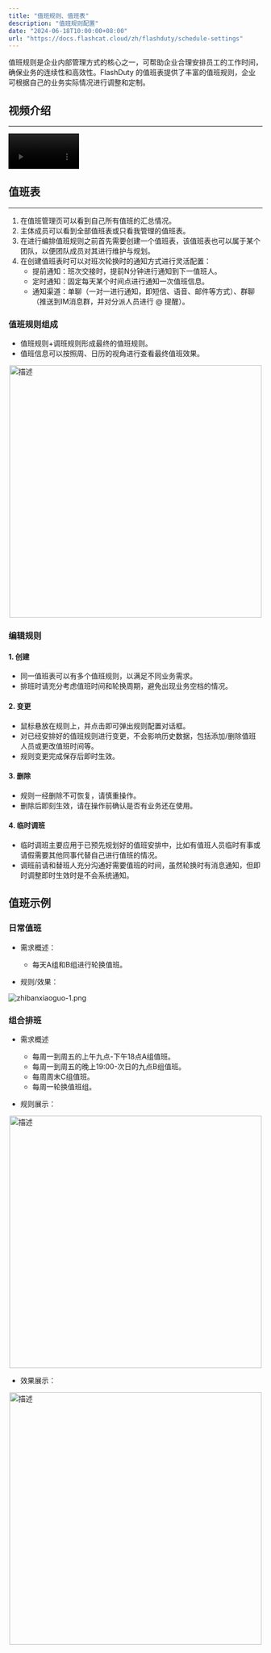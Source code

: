 ```yaml
---
title: "值班规则、值班表"
description: "值班规则配置"
date: "2024-06-18T10:00:00+08:00"
url: "https://docs.flashcat.cloud/zh/flashduty/schedule-settings"
---
```


值班规则是企业内部管理方式的核心之一，可帮助企业合理安排员工的工作时间，确保业务的连续性和高效性。FlashDuty 的值班表提供了丰富的值班规则，企业可根据自己的业务实际情况进行调整和定制。

## 视频介绍
---
<Video width="200" style="width: 140px;" src="https://download.flashcat.cloud/flashduty/video/schedule.mp4"></Video>


## 值班表
---
1. 在值班管理页可以看到自己所有值班的汇总情况。
2. 主体成员可以看到全部值班表或只看我管理的值班表。
3. 在进行编排值班规则之前首先需要创建一个值班表，该值班表也可以属于某个团队，以便团队成员对其进行维护与规划。
4. 在创建值班表时可以对班次轮换时的通知方式进行灵活配置：    
   - 提前通知：班次交接时，提前N分钟进行通知到下一值班人。
   - 定时通知：固定每天某个时间点进行通知一次值班信息。
   - 通知渠道：单聊（一对一进行通知，即短信、语音、邮件等方式）、群聊（推送到IM消息群，并对分派人员进行 @ 提醒）。

### 值班规则组成

- 值班规则+调班规则形成最终的值班规则。
- 值班信息可以按照周、日历的视角进行查看最终值班效果。

<img src="https://fcpub-1301667576.cos.ap-nanjing.myqcloud.com/flashduty/doc/zh/fd/zhiban-1.png" alt="描述" style="display: block; margin: 0 auto;" height="500" />


### 编辑规则
#### 1. 创建

- 同一值班表可以有多个值班规则，以满足不同业务需求。
- 排班时请充分考虑值班时间和轮换周期，避免出现业务空档的情况。
#### 2. 变更

- 鼠标悬放在规则上，并点击即可弹出规则配置对话框。
- 对已经安排好的值班规则进行变更，不会影响历史数据，包括添加/删除值班人员或更改值班时间等。
- 规则变更完成保存后即时生效。

#### 3. 删除

- 规则一经删除不可恢复，请慎重操作。
- 删除后即刻生效，请在操作前确认是否有业务还在使用。

#### 4. 临时调班
- 临时调班主要应用于已预先规划好的值班安排中，比如有值班人员临时有事或请假需要其他同事代替自己进行值班的情况。
- 调班前请和替班人充分沟通好需要值班的时间，虽然轮换时有消息通知，但即时调整即时生效时是不会系统通知。


## 值班示例

### 日常值班
- 需求概述：
    - 每天A组和B组进行轮换值班。

- 规则/效果：


![zhibanxiaoguo-1.png](https://api.apifox.com/api/v1/projects/4169655/resources/434352/image-preview)

### 组合排班
- 需求概述
    - 每周一到周五的上午九点-下午18点A组值班。
    - 每周一到周五的晚上19:00-次日的九点B组值班。
    - 每周周末C组值班。
    - 每周一轮换值班组。

- 规则展示：

<img src="https://fcpub-1301667576.cos.ap-nanjing.myqcloud.com/flashduty/doc/zh/fd/zhiban-2.png" alt="描述" style="display: block; margin: 0 auto;" height="500" />

- 效果展示：

<img src="https://fcpub-1301667576.cos.ap-nanjing.myqcloud.com/flashduty/doc/zh/fd/zhiban-3.png" alt="描述" style="display: block; margin: 0 auto;" height="500" />
